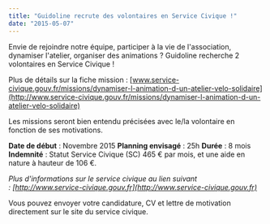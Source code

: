 ```yaml
---
title: "Guidoline recrute des volontaires en Service Civique !"
date: "2015-05-07"
---
```


Envie de rejoindre notre équipe, participer à la vie de l'association, dynamiser l'atelier, organiser des animations ? Guidoline recherche 2 volontaires en Service Civique !

Plus de détails sur la fiche mission : [www.service-civique.gouv.fr/missions/dynamiser-l-animation-d-un-atelier-velo-solidaire](http://www.service-civique.gouv.fr/missions/dynamiser-l-animation-d-un-atelier-velo-solidaire)

Les missions seront bien entendu précisées avec le/la volontaire en fonction de ses motivations.

**Date de début** : Novembre 2015 **Planning envisagé** : 25h **Durée** : 8 mois **Indemnité** : Statut Service Civique (SC) 465 € par mois, et une aide en nature à hauteur de 106 €.

_Plus d'informations sur le service civique au lien suivant : [http://www.service-civique.gouv.fr](http://www.service-civique.gouv.fr)_

Vous pouvez envoyer votre candidature, CV et lettre de motivation directement sur le site du service civique.
